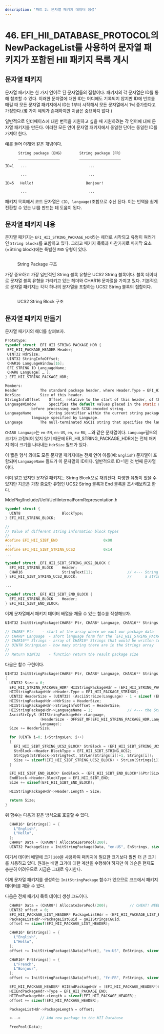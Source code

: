 ```yaml
---
description: '파트 2: 문자열 패키지 데이터 생성'
---
```


# 46. EFI\_HII\_DATABASE\_PROTOCOL의 NewPackageList를 사용하여 문자열 패키지가 포함된 HII 패키지 목록 게시

## 문자열 패키지

문자열 패키지는 한 가지 언어로 된 문자열들의 집합이다. 패키지의 각 문자열은 ID를 통해 참조할 수 있다. 이러한 문자열에 대한 ID는 어디에도 기록되지 않지만 ID에 번호를 매길 때 모든 문자열 패키지에서 ID는 1부터 시작해서 모든 문자열에서 1씩 증가한다고 가정한다.(몇 가지 예외가 존재하지만 지금은 중요하지 않다.)

일반적으로 인터페이스에 대한 번역을 지원하고 싶을 때 지원하려는 각 언어에 대해 문자열 패키지를 만든다. 이러한 모든 언어 문자열 패키지에서 동일한 단어는 동일한 ID를 가져야 한다.

예를 들어 아래와 같은 개념이다.

```
      String package (ENG)        String package (FR)
      ___________________         ___________________

ID=1   ...                            ...

       ...                            ...

ID=5   Hello!                        Bonjour!

       ...                            ...
```

패키지 목록에서 코드 문자열은 `(ID, language)`조합으로 수신 된다. 이는 번역을 쉽게 전환할 수 있는 UI를 만드는 데 도움이 된다.

## 문자열 패키지 내용

문자열 패키지는 `EFI_HII_STRING_PACKAGE_HDR`라는 헤더로 시작되고 유형이 여러개인 `String blocks`를 포함하고 있다. 그리고 패키지 목록과 마찬가지로 마지막 요소(=String block)에는 특별한 `END` 유형이 있다.

<figure><img src="../.gitbook/assets/image (1) (5) (1).png" alt=""><figcaption><p>String Package 구조</p></figcaption></figure>

가장 중요하고 가장 일반적인 String 블록 유형은 UCS2 String 블록이다. 블록 데이터로 문자열 블록 유형을 가리키고 있는 헤더와 CHAR16 문자열을 가지고 있다. 기본적으로 문자열 패키지는 각각 하나의 문자열을 포함하는 UCS2 String 블록의 집합이다.

<figure><img src="../.gitbook/assets/image (5) (2) (1).png" alt=""><figcaption><p>UCS2 String Block 구조</p></figcaption></figure>

## 문자열 패키지 만들기

문자열 패키지의 헤더를 살펴보자.

```c
Prototype:
typedef struct _EFI_HII_STRING_PACKAGE_HDR {
 EFI_HII_PACKAGE_HEADER Header;
 UINT32 HdrSize;
 UINT32 StringInfoOffset;
 CHAR16 LanguageWindow[16];
 EFI_STRING_ID LanguageName;
 CHAR8 Language[ … ];
} EFI_HII_STRING_PACKAGE_HDR;

Members:
Header			The standard package header, where Header.Type = EFI_HII_PACKAGE_STRINGS.
HdrSize			Size of this header.
StringInfoOffset	Offset, relative to the start of this header, of the string information.
LanguageWindow		Specifies the default values placed in the static and dynamic windows
			before processing each SCSU-encoded string.
LanguageName		String identifier within the current string package of the full name of the
			language specified by Language.
Language		The null-terminated ASCII string that specifies the language of the strings in the package.
```

`CHAR8 Language`는 `en-EN`, `en-US`, `en`, `ru-RU`, ...와 같은 문자열이다. `Language`필드의 크기가 고정되어 있지 않기 때문에 EFI\_HII\_STRING\_PACKAGE\_HDR에는 전체 패키지 헤더 크기를 나타내는 `HdrSize` 필드가 있다.

이 짧은 형식 외에도 모든 문자열 패키지에는 전체 언어 이름(예: `English`) 문자열이 포함되며 `LanguageName` 필드가 이 문자열의 ID이다. 일반적으로 ID=1인 첫 번째 문자열이다.

이미 알고 있지만 문자열 패키지는 String Block으로 채워진다. 다양한 유형이 있을 수 있지만 지금은 가장 중요한 유형인 UCS2 String 블록과 End 블록을 조사해보려고 한다.

MdePkg/Include/Uefi/UefiInternalFormRepresentation.h

```c
typedef struct {
  UINT8                   BlockType;
} EFI_HII_STRING_BLOCK;

//
// Value of different string information block types
//
#define EFI_HII_SIBT_END                     0x00
...
#define EFI_HII_SIBT_STRING_UCS2             0x14
...

typedef struct _EFI_HII_SIBT_STRING_UCS2_BLOCK {
  EFI_HII_STRING_BLOCK    Header;
  CHAR16                  StringText[1];                // <--- String size is not fixed, but to point a fact that this type of block has
} EFI_HII_SIBT_STRING_UCS2_BLOCK;                       //      a string in itself, the header contains one element array

...

typedef struct _EFI_HII_SIBT_END_BLOCK {
  EFI_HII_STRING_BLOCK    Header;
} EFI_HII_SIBT_END_BLOCK;
```

이제 문자열에서 패키지 데이터 배열을 채울 수 있는 함수를 작성해보자.

```c
UINT32 InitStringPackage(CHAR8* Ptr, CHAR8* Language, CHAR16** Strings, UINTN StringsLen):

// CHAR8* Ptr	 - start of the array where we want our package data
// CHAR8* Language  - short language form for the `EFI_HII_STRING_PACKAGE_HDR.Language` field
// CHAR16** Strings - array of CHAR16* Strings that would be written to the package
// UINTN StringsLen - how many string there are in the Strings array
//
// Return UINT32    - function return the result package size
```

다음은 함수 구현이다.

```c
UINT32 InitStringPackage(CHAR8* Ptr, CHAR8* Language, CHAR16** Strings, UINTN StringsLen)
{
  UINT32 Size = 0;
  EFI_HII_STRING_PACKAGE_HDR* HIIStringPackageHdr = (EFI_HII_STRING_PACKAGE_HDR*)&Ptr[0];
  HIIStringPackageHdr->Header.Type = EFI_HII_PACKAGE_STRINGS;
  UINT32 HeaderSize = (UINT32) (AsciiStrSize(Language) - 1 + sizeof (EFI_HII_STRING_PACKAGE_HDR));
  HIIStringPackageHdr->HdrSize = HeaderSize;
  HIIStringPackageHdr->StringInfoOffset = HeaderSize;
  HIIStringPackageHdr->LanguageName = 1;                // <--- the String[0] should be a full language name string!
  AsciiStrCpyS (HIIStringPackageHdr->Language,
                (HeaderSize - OFFSET_OF(EFI_HII_STRING_PACKAGE_HDR,Language)) / sizeof (CHAR8),
                Language);
  Size += HeaderSize;

  for (UINTN i=0; i<StringsLen; i++)
  {
    EFI_HII_SIBT_STRING_UCS2_BLOCK* StrBlock = (EFI_HII_SIBT_STRING_UCS2_BLOCK*)&Ptr[Size];
    StrBlock->Header.BlockType = EFI_HII_SIBT_STRING_UCS2;
    StrCpyS(StrBlock->StringText, StrLen(Strings[i])+1, Strings[i]);
    Size += sizeof(EFI_HII_SIBT_STRING_UCS2_BLOCK) + StrLen(Strings[i])*2;  
  }

  EFI_HII_SIBT_END_BLOCK* EndBlock = (EFI_HII_SIBT_END_BLOCK*)&Ptr[Size];
  EndBlock->Header.BlockType = EFI_HII_SIBT_END;
  Size += sizeof(EFI_HII_SIBT_END_BLOCK);

  HIIStringPackageHdr->Header.Length = Size;

  return Size;
}
```

위 함수는 다음과 같은 방식으로 호출할 수 있다.

```c
  CHAR16* EnStrings[] = {
    L"English",
    L"Hello",
  };
  CHAR8* Data = (CHAR8*) AllocateZeroPool(200);
  UINT32 PackageSize = InitStringPackage(Data, "en-US", EnStrings, sizeof(EnStrings)/sizeof(EnStrings[0]));
```

여기서 데이터 배열에 크기 `200`을 사용하여 패키지에 필요한 크기보다 훨씬 더 큰 크기를 사용하고 있다. 원래는 배열 크기에 대한 계산을 수행해야 하지만 이 레슨은 현재도 충분히 어려우므로 지금은 그대로 유지한다.

이제 문자열 패키지를 생성하는 `InitStringPackage` 함수가 있으므로 코드에서 패키지 데이터를 채울 수 있다.

다음은 전체 패키지 목록 데이터 생성 코드이다.

```c
  CHAR8* Data = (CHAR8*) AllocateZeroPool(200);          // CHEAT! NEEDS CORRECTION FOR YOUR OWN PACKAGES!
  UINT32 offset = 0;
  EFI_HII_PACKAGE_LIST_HEADER* PackageListHdr = (EFI_HII_PACKAGE_LIST_HEADER*)&Data[offset];
  PackageListHdr->PackageListGuid = gHIIStringsCGuid;
  offset += sizeof(EFI_HII_PACKAGE_LIST_HEADER);

  CHAR16* EnStrings[] = {
    L"English",
    L"Hello",
  };
  offset += InitStringPackage(&Data[offset], "en-US", EnStrings, sizeof(EnStrings)/sizeof(EnStrings[0]));

  CHAR16* FrStrings[] = {
    L"French",
    L"Bonjour",
  };
  offset += InitStringPackage(&Data[offset], "fr-FR", FrStrings, sizeof(FrStrings)/sizeof(FrStrings[0]));

  EFI_HII_PACKAGE_HEADER* HIIEndPackageHdr = (EFI_HII_PACKAGE_HEADER*)&Data[offset];
  HIIEndPackageHdr->Type = EFI_HII_PACKAGE_END;
  HIIEndPackageHdr->Length = sizeof(EFI_HII_PACKAGE_HEADER);
  offset += sizeof(EFI_HII_PACKAGE_HEADER);

  PackageListHdr->PackageLength = offset;

  <...>			// Add new package to the HII Database

  FreePool(Data);
```
